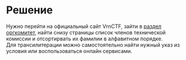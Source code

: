 # Решение

Нужно перейти на официальный сайт VrnCTF, зайти в [раздел оргкомитет](https://www.cs.vsu.ru/vrnctf/orgcom.php), найти снизу страницы список членов технической комиссии и отсортирвать их фамилии в алфавитном порядке.  
Для трансилитерации можно самостоятельно найти нужный указ из условия или воспользоваться онлайн сервисами.